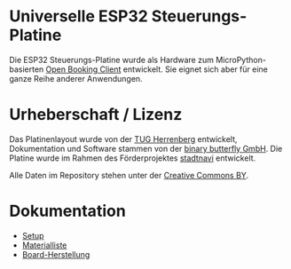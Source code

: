 # Universelle ESP32 Steuerungs-Platine 

Die ESP32 Steuerungs-Platine wurde als Hardware zum MicroPython-basierten [Open Booking Client](https://github.com/binary-butterfly/open-booking-client-esp32) entwickelt. Sie eignet sich aber für eine ganze Reihe anderer Anwendungen.

# Urheberschaft / Lizenz

Das Platinenlayout wurde von der [TUG Herrenberg](https://tug-herrenberg.de) entwickelt, Dokumentation und Software stammen von der [binary butterfly GmbH](https://binary-butterfly.de). Die Platine wurde im Rahmen des Förderprojektes [stadtnavi](https://stadtnavi.de) entwickelt.

Alle Daten im Repository stehen unter der [Creative Commons BY](https://creativecommons.org/licenses/by/4.0/).

# Dokumentation

* [Setup](./docs/setup.md)
* [Materialliste](./docs/hardware.md)
* [Board-Herstellung](./docs/production.md)
